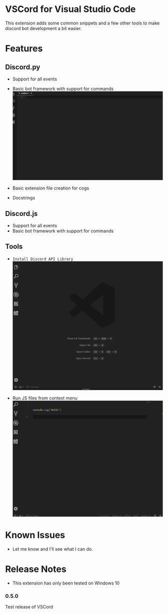 # VSCord for Visual Studio Code

This extension adds some common snippets and a few other tools to make discord bot development a bit easier.

# Features

## Discord.py

- Support for all events
- Basic bot framework with support for commands
![discord.py bot](resources/gifs/bot-dpy.gif)

- Basic extension file creation for cogs
- Docstrings 

## Discord.js

- Support for all events
- Basic bot framework with support for commands

## Tools

- `Install Discord API Library`
![discord-installer](resources/gifs/discord-installer.gif)

- Run JS files from context menu
![js-context](resources/gifs/js-context.gif)



# Known Issues

- Let me know and I'll see what I can do.

# Release Notes

- This extension has only been tested on Windows 10

### 0.5.0

Test release of VSCord

